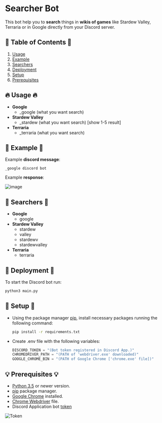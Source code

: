 # Searcher Bot
This bot help you to **search** things in **wikis of games** like Stardew Valley, Terraria or in Google directly from your Discord server.

## 🧾 Table of Contents 🧾

1. [Usage](#-usage-)
1. [Example](#-example-)
1. [Searchers](#-example-)
1. [Deployment](#-deployment-)
1. [Setup](#-setup-)
1. [Prerequisites](#-prerequisites-)

## 🔥 Usage 🔥
- **Google** 
    - \_google (what you want search)
- **Stardew Valley** 
    - \_stardew (what you want search) [show 1-5 result] 
- **Terraria** 
    - \_terraria (what you want search)
## 🎈 Example 🎈
Example **discord message**:

```
_google discord bot
```

Example **response**:
    
![image](https://user-images.githubusercontent.com/38699812/87507451-0784d900-c633-11ea-89fa-0def9a651c0b.PNG)

## 🔎 Searchers 🔎
- **Google** 
  - google
- **Stardew Valley** 
  - stardew
  - valley
  - stardewv
  - stardewvalley
- **Terraria** 
  - terraria


## 🌟 Deployment 🌟
To start the Discord bot run:
```cmd
python3 main.py
```

## 🔨 Setup 🔨
- Using the package manager [pip](https://pip.pypa.io/en/stable/), install necessary packages running the following command:
    ```cmd
    pip install -r requirements.txt
    ```

- Create .env file with the following variables:
  ```python
  DISCORD_TOKEN = "(Bot token registered in Discord App.)"
  CHROMEDRIVER_PATH = "(PATH of 'webdriver.exe' downloaded)"
  GOOGLE_CHROME_BIN = "(PATH of Google Chrome ['chrome.exe' file])"
    ```

## 💡 Prerequisites 💡
- [Python 3.5](https://www.python.org/downloads/) or newer version.
- [pip](https://pip.pypa.io/en/stable/) package manager.
- [Google Chrome](https://www.google.com/intl/es_mx/chrome/) installed.
- [Chrome Webdriver](https://chromedriver.chromium.org/downloads) file.
- Discord Application bot [token](https://discord.com/developers/applications/)

![Token](https://user-images.githubusercontent.com/38699812/87493279-0e4f2400-c612-11ea-8a63-f19f867f8810.png)

